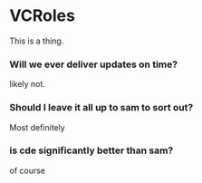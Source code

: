 # VCRoles

This is a thing.

### Will we ever deliver updates on time?
likely not.

### Should I leave it all up to sam to sort out?
Most definitely

### is cde significantly better than sam?
of course
